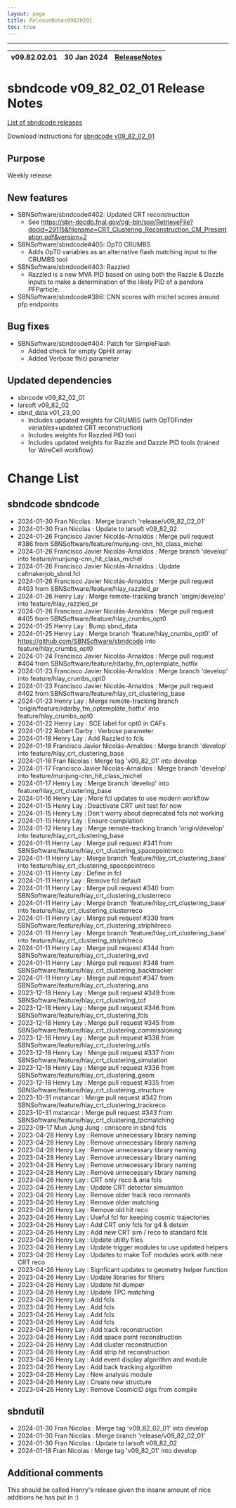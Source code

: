 ```yaml
---
layout: page
title: ReleaseNotes09820201
toc: true
---
```


-----------------------------------------------------------------------------
| v09.82.02.01 | 30 Jan 2024 | [ReleaseNotes](ReleaseNotes09820201.html) |
| --- | --- | --- |



sbndcode v09_82_02_01 Release Notes
=======================================================================================

[List of sbndcode releases](List_of_SBND_code_releases.html)

Download instructions for [sbndcode v09_82_02_01](http://scisoft.fnal.gov/scisoft/bundles/sbnd/v09_82_02_01/sbndcode-v09_82_02_01.html)

Purpose
---------------------------------------------------
Weekly release

New features
---------------------------------------------------
* SBNSoftware/sbndcode#402: Updated CRT reconstruction
  * See https://sbn-docdb.fnal.gov/cgi-bin/sso/RetrieveFile?docid=29115&filename=CRT_Clustering_Reconstruction_CM_Presentation.pdf&version=2 
* SBNSoftware/sbndcode#405: OpT0 CRUMBS
  * Adds OpT0 variables as an alternative flash matching input to the CRUMBS tool
* SBNSoftware/sbndcode#403: Razzled
  * Razzled is a new MVA PID based on using both the Razzle & Dazzle inputs to make a determination of the likely PID of a pandora PFParticle. 
* SBNSoftware/sbndcode#386: CNN scores with michel scores around pfp endpoints

Bug fixes
---------------------------------------------------
* SBNSoftware/sbndcode#404: Patch for SimpleFlash
  * Added check for empty OpHit array
  * Added Verbose fhicl parameter 

Updated dependencies
---------------------------------------------------
* sbncode v09_82_02_01
* larsoft v09_82_02
* sbnd_data v01_23_00
  * Includes updated weights for CRUMBS (with OpT0Finder variables+updated CRT reconstruction)
  * Includes weights for Razzled PID tool
  * Includes updated weights for Razzle and Dazzle PID tools (trained for WireCell workflow)

Change List
==========================================

sbndcode sbndcode
---------------------------------------------------

* 2024-01-30  Fran Nicolas : Merge branch 'release/v09_82_02_01'
* 2024-01-30  Fran Nicolas : Update to larsoft v09_82_02
* 2024-01-26  Francisco Javier Nicolás-Arnaldos : Merge pull request #386 from SBNSoftware/feature/munjung-cnn_hit_class_michel
* 2024-01-26  Francisco Javier Nicolás-Arnaldos : Merge branch 'develop' into feature/munjung-cnn_hit_class_michel
* 2024-01-26  Francisco Javier Nicolás-Arnaldos : Update cafmakerjob_sbnd.fcl
* 2024-01-26  Francisco Javier Nicolás-Arnaldos : Merge pull request #403 from SBNSoftware/feature/hlay_razzled_pr
* 2024-01-26  Henry Lay : Merge remote-tracking branch 'origin/develop' into feature/hlay_razzled_pr
* 2024-01-26  Francisco Javier Nicolás-Arnaldos : Merge pull request #405 from SBNSoftware/feature/hlay_crumbs_opt0
* 2024-01-25  Henry Lay : Bump sbnd_data
* 2024-01-25  Henry Lay : Merge branch 'feature/hlay_crumbs_opt0' of https://github.com/SBNSoftware/sbndcode into feature/hlay_crumbs_opt0
* 2024-01-24  Francisco Javier Nicolás-Arnaldos : Merge pull request #404 from SBNSoftware/feature/rdarby_fm_optemplate_hotfix
* 2024-01-23  Francisco Javier Nicolás-Arnaldos : Merge branch 'develop' into feature/hlay_crumbs_opt0
* 2024-01-23  Francisco Javier Nicolás-Arnaldos : Merge pull request #402 from SBNSoftware/feature/hlay_crt_clustering_base
* 2024-01-23  Henry Lay : Merge remote-tracking branch 'origin/feature/rdarby_fm_optemplate_hotfix' into feature/hlay_crumbs_opt0
* 2024-01-22  Henry Lay : SCE label for opt0 in CAFs
* 2024-01-22  Robert Darby : Verbose parameter
* 2024-01-18  Henry Lay : Add Razzled to fcls
* 2024-01-18  Francisco Javier Nicolás-Arnaldos : Merge branch 'develop' into feature/hlay_crt_clustering_base
* 2024-01-18  Fran Nicolas : Merge tag 'v09_82_01' into develop
* 2024-01-17  Francisco Javier Nicolás-Arnaldos : Merge branch 'develop' into feature/munjung-cnn_hit_class_michel
* 2024-01-17  Henry Lay : Merge branch 'develop' into feature/hlay_crt_clustering_base
* 2024-01-16  Henry Lay : More fcl updates to use modern workflow
* 2024-01-15  Henry Lay : Deactivate CRT unit test for now
* 2024-01-15  Henry Lay : Don't worry about deprecated fcls not working
* 2024-01-15  Henry Lay : Ensure compilation
* 2024-01-12  Henry Lay : Merge remote-tracking branch 'origin/develop' into feature/hlay_crt_clustering_base
* 2024-01-11  Henry Lay : Merge pull request #341 from SBNSoftware/feature/hlay_crt_clustering_spacepointreco
* 2024-01-11  Henry Lay : Merge branch 'feature/hlay_crt_clustering_base' into feature/hlay_crt_clustering_spacepointreco
* 2024-01-11  Henry Lay : Define in fcl
* 2024-01-11  Henry Lay : Remove fcl default
* 2024-01-11  Henry Lay : Merge pull request #340 from SBNSoftware/feature/hlay_crt_clustering_clusterreco
* 2024-01-11  Henry Lay : Merge branch 'feature/hlay_crt_clustering_base' into feature/hlay_crt_clustering_clusterreco
* 2024-01-11  Henry Lay : Merge pull request #339 from SBNSoftware/feature/hlay_crt_clustering_striphitreco
* 2024-01-11  Henry Lay : Merge branch 'feature/hlay_crt_clustering_base' into feature/hlay_crt_clustering_striphitreco
* 2024-01-11  Henry Lay : Merge pull request #344 from SBNSoftware/feature/hlay_crt_clustering_evd
* 2024-01-11  Henry Lay : Merge pull request #348 from SBNSoftware/feature/hlay_crt_clustering_backtracker
* 2024-01-11  Henry Lay : Merge pull request #347 from SBNSoftware/feature/hlay_crt_clustering_ana
* 2023-12-18  Henry Lay : Merge pull request #349 from SBNSoftware/feature/hlay_crt_clustering_tof
* 2023-12-18  Henry Lay : Merge pull request #346 from SBNSoftware/feature/hlay_crt_clustering_fcls
* 2023-12-18  Henry Lay : Merge pull request #345 from SBNSoftware/feature/hlay_crt_clustering_commissioning
* 2023-12-18  Henry Lay : Merge pull request #338 from SBNSoftware/feature/hlay_crt_clustering_utils
* 2023-12-18  Henry Lay : Merge pull request #337 from SBNSoftware/feature/hlay_crt_clustering_simulation
* 2023-12-18  Henry Lay : Merge pull request #336 from SBNSoftware/feature/hlay_crt_clustering_geom
* 2023-12-18  Henry Lay : Merge pull request #335 from SBNSoftware/feature/hlay_crt_clustering_structure
* 2023-10-31  mstancar : Merge pull request #342 from SBNSoftware/feature/hlay_crt_clustering_trackreco
* 2023-10-31  mstancar : Merge pull request #343 from SBNSoftware/feature/hlay_crt_clustering_tpcmatching
* 2023-09-17  Mun Jung Jung : cnnscore in sbnd fcls
* 2023-04-28  Henry Lay : Remove unnecessary library naming
* 2023-04-28  Henry Lay : Remove unnecessary library naming
* 2023-04-28  Henry Lay : Remove unnecessary library naming
* 2023-04-28  Henry Lay : Remove unnecessary library naming
* 2023-04-28  Henry Lay : Remove unnecessary library naming
* 2023-04-28  Henry Lay : Remove unnecessary library naming
* 2023-04-26  Henry Lay : CRT only reco & ana fcls
* 2023-04-26  Henry Lay : Update CRT detector simulation
* 2023-04-26  Henry Lay : Remove older track reco remnants
* 2023-04-26  Henry Lay : Remove older matching
* 2023-04-26  Henry Lay : Remove old hit reco
* 2023-04-26  Henry Lay : Useful fcl for keeping cosmic trajectories
* 2023-04-26  Henry Lay : Add CRT only fcls for g4 & detsim
* 2023-04-26  Henry Lay : Add new CRT sim / reco to standard fcls
* 2023-04-26  Henry Lay : Update utility files
* 2023-04-26  Henry Lay : Update trigger modules to use updated helpers
* 2023-04-26  Henry Lay : Updates to make ToF modules work with new CRT reco
* 2023-04-26  Henry Lay : Signficant updates to geometry helper function
* 2023-04-26  Henry Lay : Update libraries for filters
* 2023-04-26  Henry Lay : Update hit dumper
* 2023-04-26  Henry Lay : Update TPC matching
* 2023-04-26  Henry Lay : Add fcls
* 2023-04-26  Henry Lay : Add fcls
* 2023-04-26  Henry Lay : Add fcls
* 2023-04-26  Henry Lay : Add fcls
* 2023-04-26  Henry Lay : Add track reconstruction
* 2023-04-26  Henry Lay : Add space point reconstruction
* 2023-04-26  Henry Lay : Add cluster reconstruction
* 2023-04-26  Henry Lay : Add strip hit reconstruction
* 2023-04-26  Henry Lay : Add event display algorithm and module
* 2023-04-26  Henry Lay : Add back tracking algorithm
* 2023-04-26  Henry Lay : New analysis module
* 2023-04-26  Henry Lay : Create new structure
* 2023-04-26  Henry Lay : Remove CosmicID algs from compile

sbndutil
---------------------------------------------------

* 2024-01-30  Fran Nicolas : Merge tag 'v09_82_02_01' into develop
* 2024-01-30  Fran Nicolas : Merge branch 'release/v09_82_02_01'
* 2024-01-30  Fran Nicolas : Update to larsoft v09_82_02
* 2024-01-18  Fran Nicolas : Merge tag 'v09_82_01' into develop

Additional comments
---------------------------------------------------
This should be called Henry's release given the insane amount of nice additions he has put in :)
